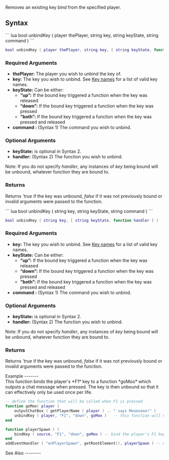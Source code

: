 Removes an existing key bind from the specified player.

Syntax
------

<section name="Server" class="server" show="true">
``` lua
bool unbindKey ( player thePlayer, string key, string keyState, string command )
```

``` lua
bool unbindKey ( player thePlayer, string key, [ string keyState, function handler  ] )
```

### Required Arguments

-   **thePlayer:** The player you wish to unbind the key of.
-   **key:** The key you wish to unbind. See [Key names](/Key_names.md "wikilink") for a list of valid key names.
-   **keyState:** Can be either:
    -   **“up”:** If the bound key triggered a function when the key was released
    -   **“down”:** If the bound key triggered a function when the key was pressed
    -   **“both”:** If the bound key triggered a function when the key was pressed and released
-   **command :** (Syntax 1) The command you wish to unbind.

### Optional Arguments

-   **keyState:** is optional in Syntax 2.
-   **handler:** (Syntax 2) The function you wish to unbind.

Note: If you do not specify *handler*, any instances of *key* being bound will be unbound, whatever function they are bound to.

### Returns

Returns *'true* if the key was unbound, *false* if it was not previously bound or invalid arguments were passed to the function.

</section>
<section name="Client" class="client" show="true">
``` lua
bool unbindKey ( string key, string keyState, string command )
```

``` lua
bool unbindKey ( string key, [ string keyState, function handler ] )
```

### Required Arguments

-   **key:** The key you wish to unbind. See [Key names](/Key_names.md "wikilink") for a list of valid key names.
-   **keyState:** Can be either:
    -   **“up”:** If the bound key triggered a function when the key was released
    -   **“down”:** If the bound key triggered a function when the key was pressed
    -   **“both”:** If the bound key triggered a function when the key was pressed and released
-   **command :** (Syntax 1) The command you wish to unbind.

### Optional Arguments

-   **keyState:** is optional in Syntax 2.
-   **handler:** (Syntax 2) The function you wish to unbind.

Note: If you do not specify *handler*, any instances of *key* being bound will be unbound, whatever function they are bound to.

### Returns

Returns *'true* if the key was unbound, *false* if it was not previously bound or invalid arguments were passed to the function.

</section>
Example
-------

<section name="Server" class="server" show="true">
This function binds the player's *F1* key to a function *goMoo* which outputs a chat message when pressed. The key is then unbound so that it can effectively only be used once per life.

``` lua
-- define the function that will be called when F1 is pressed
function goMoo( player )
    outputChatBox ( getPlayerName ( player ) .. " says Mooooooo!" )
    unbindKey ( player, "F1", "down", goMoo )   -- this function will no longer be triggered by the player, after removing the bind.
end

function playerSpawn ( )
    bindKey ( source, "F1", "down", goMoo ) -- bind the player's F1 key to the 'goMoo' function defined above
end
addEventHandler ( "onPlayerSpawn", getRootElement(), playerSpawn ) -- make the playerSpawn function be called when a player spawns
```

</section>
See Also
--------
